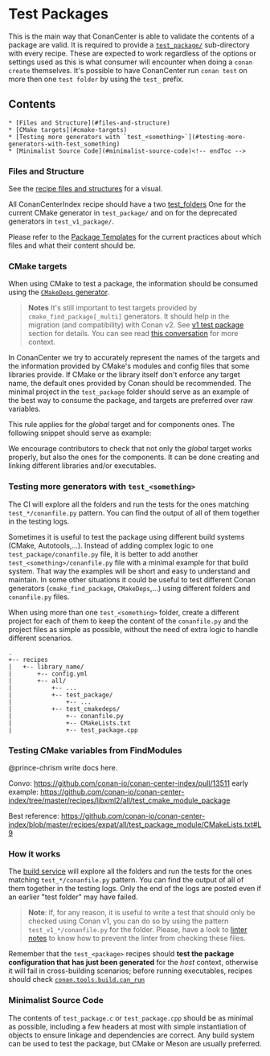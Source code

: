 # Test Packages

This is the main way that ConanCenter is able to validate the contents of a package are valid.
It is required to provide a [`test_package/`](https://docs.conan.io/en/latest/reference/commands/creator/create.html?highlight=test_package)
sub-directory with every recipe. These are expected to work regardless of the options or settings used as this is what consumer will encounter when doing a `conan create`
themselves. It's possible to have ConanCenter run `conan test` on more then one `test folder` by using the `test_` prefix.

<!-- toc -->
## Contents

    * [Files and Structure](#files-and-structure)
    * [CMake targets](#cmake-targets)
    * [Testing more generators with `test_<something>`](#testing-more-generators-with-test_something)
    * [Minimalist Source Code](#minimalist-source-code)<!-- endToc -->

### Files and Structure

See the [recipe files and structures](README.md#recipe-files-structure) for a visual.

All ConanCenterIndex recipe should have a two [test_folders](https://docs.conan.io/en/latest/reference/commands/creator/create.html?highlight=test_folder)
One for the current CMake generator in `test_package/` and on for the deprecated generators in `test_v1_package/`.

Please refer to the [Package Templates](../package_templates/) for the current practices about which files and what their content should be.

### CMake targets

When using CMake to test a package, the information should be consumed using the
[`CMakeDeps` generator](https://docs.conan.io/en/latest/reference/conanfile/tools/cmake/cmakedeps.html?highlight=cmakedeps).

> **Notes** It's still important to test targets provided by `cmake_find_package[_multi]` generators.
> It should help in the migration (and compatibility) with Conan v2. See [v1 test package](#v1-cmakeliststxt) section for details.
> You can see read [this conversation](https://github.com/conan-io/conan-center-index/issues/12888#issuecomment-1290817799) for more context.

In ConanCenter we try to accurately represent the names of the targets and the information provided by CMake's modules and config files that some libraries
provide. If CMake or the library itself don't enforce any target name, the default ones provided by Conan should be recommended. The minimal project
in the `test_package` folder should serve as an example of the best way to consume the package, and targets are preferred over raw variables.

This rule applies for the _global_ target and for components ones. The following snippet should serve as example:

We encourage contributors to check that not only the _global_ target works properly, but also the ones for the components. It can be
done creating and linking different libraries and/or executables.

### Testing more generators with `test_<something>`

The CI will explore all the folders and run the tests for the ones matching `test_*/conanfile.py` pattern. You can find the output of all
of them together in the testing logs.

Sometimes it is useful to test the package using different build systems (CMake, Autotools,...). Instead of adding complex logic to one
`test_package/conanfile.py` file, it is better to add another `test_<something>/conanfile.py` file with a minimal example for that build system. That
way the examples will be short and easy to understand and maintain. In some other situations it could be useful to test different Conan generators
(`cmake_find_package`, `CMakeDeps`,...) using different folders and `conanfile.py` files.

When using more than one `test_<something>` folder, create a different project for each of them to keep the content of the `conanfile.py` and the
project files as simple as possible, without the need of extra logic to handle different scenarios.

```
.
+-- recipes
|   +-- library_name/
|       +-- config.yml
|       +-- all/
|           +-- ...
|           +-- test_package/
|               +-- ...
|           +-- test_cmakedeps/
|               +-- conanfile.py
|               +-- CMakeLists.txt
|               +-- test_package.cpp
```

### Testing CMake variables from FindModules

@prince-chrism write docs here.

Convo: https://github.com/conan-io/conan-center-index/pull/13511
early example: https://github.com/conan-io/conan-center-index/tree/master/recipes/libxml2/all/test_cmake_module_package

Best reference: https://github.com/conan-io/conan-center-index/blob/master/recipes/expat/all/test_package_module/CMakeLists.txt#L9

### How it works

The [build service](README.md#the-build-service) will explore all the folders and run the tests for the ones matching `test_*/conanfile.py` pattern.
You can find the output of all of them together in the testing logs. Only the end of the logs are posted even if an earlier "test folder" may have failed.

> **Note**: If, for any reason, it is useful to write a test that should only be checked using Conan v1, you can do so by using the pattern
> `test_v1_*/conanfile.py` for the folder. Please, have a look to [linter notes](../v2_linter.md) to know how to prevent the linter from
> checking these files.

Remember that the `test_<package>` recipes should **test the package configuration that has just been generated** for the _host_ context, otherwise
it will fail in cross-building scenarios; before running executables, recipes should check
[`conan.tools.build.can_run`](https://docs.conan.io/en/latest/reference/conanfile/tools/build.html?highlight=can_run#conan-tools-build-can-run)

### Minimalist Source Code

The contents of `test_package.c` or `test_package.cpp` should be as minimal as possible, including a few headers at most with simple
instantiation of objects to ensure linkage and dependencies are correct. Any build system can be used to test the package, but
CMake or Meson are usually preferred.
